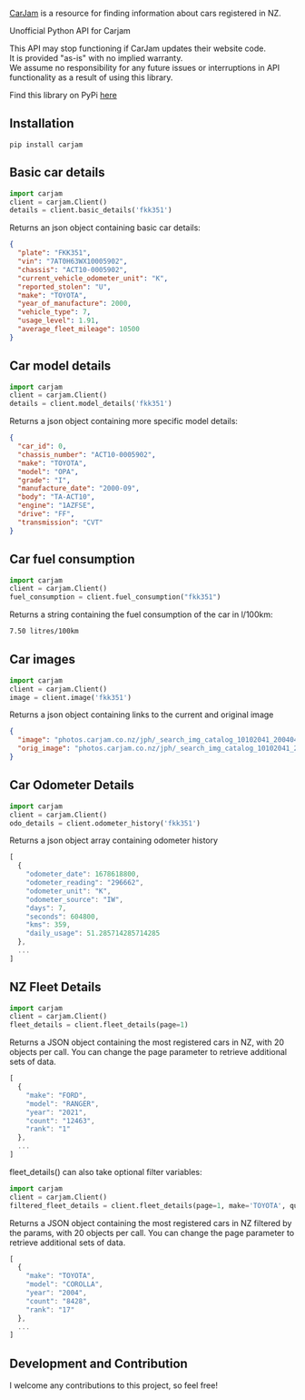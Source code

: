 [CarJam](https://www.carjam.co.nz/) is a resource for finding information about cars registered in NZ.

Unofficial Python API for Carjam

This API may stop functioning if CarJam updates their website code.  
It is provided "as-is" with no implied warranty.  
We assume no responsibility for any future issues or interruptions in API functionality as a result of using this library.

Find this library on PyPi [here](https://pypi.org/project/carjam/)

## Installation
``pip install carjam``


## Basic car details
```python
import carjam
client = carjam.Client()
details = client.basic_details('fkk351')
```
Returns an json object containing basic car details:
```json
{
  "plate": "FKK351",
  "vin": "7AT0H63WX10005902",
  "chassis": "ACT10-0005902",
  "current_vehicle_odometer_unit": "K",
  "reported_stolen": "U",
  "make": "TOYOTA",
  "year_of_manufacture": 2000,
  "vehicle_type": 7,
  "usage_level": 1.91,
  "average_fleet_mileage": 10500
}
```
## Car model details
```python
import carjam
client = carjam.Client()
details = client.model_details('fkk351')
```
Returns a json object containing more specific model details:
```json
{
  "car_id": 0,
  "chassis_number": "ACT10-0005902",
  "make": "TOYOTA",
  "model": "OPA",
  "grade": "I",
  "manufacture_date": "2000-09",
  "body": "TA-ACT10",
  "engine": "1AZFSE",
  "drive": "FF",
  "transmission": "CVT"
}

```

## Car fuel consumption
```python
import carjam
client = carjam.Client()
fuel_consumption = client.fuel_consumption("fkk351")
```
Returns a string containing the fuel consumption of the car in l/100km:
```txt
7.50 litres/100km
```

## Car images
```python
import carjam
client = carjam.Client()
image = client.image('fkk351')
```
Returns a json object containing links to the current and original image
```json
{
  "image": "photos.carjam.co.nz/jph/_search_img_catalog_10102041_200404.jpg",
  "orig_image": "photos.carjam.co.nz/jph/_search_img_catalog_10102041_200404.jpg"
}
```

## Car Odometer Details
```python
import carjam
client = carjam.Client()
odo_details = client.odometer_history('fkk351')
```
Returns a json object array containing odometer history
```javascript
[
  {
    "odometer_date": 1678618800,
    "odometer_reading": "296662",
    "odometer_unit": "K",
    "odometer_source": "IW",
    "days": 7,
    "seconds": 604800,
    "kms": 359,
    "daily_usage": 51.285714285714285
  },
  ...
]
```

## NZ Fleet Details
```python
import carjam
client = carjam.Client()
fleet_details = client.fleet_details(page=1)
```
Returns a JSON object containing the most registered cars in NZ, with 20 objects per call. 
You can change the page parameter to retrieve additional sets of data.
```javascript
[
  {
    "make": "FORD",
    "model": "RANGER",
    "year": "2021",
    "count": "12463",
    "rank": "1"
  },
  ...
]
```

fleet_details() can also take optional filter variables:
```python
import carjam
client = carjam.Client()
filtered_fleet_details = client.fleet_details(page=1, make='TOYOTA', query="cor", fuel_type="PETROL")
```
Returns a JSON object containing the most registered cars in NZ filtered by the params, with 20 objects per call. 
You can change the page parameter to retrieve additional sets of data.
```javascript
[
  {
    "make": "TOYOTA",
    "model": "COROLLA",
    "year": "2004",
    "count": "8428",
    "rank": "17"
  },
  ...
]
```


## Development and Contribution
I welcome any contributions to this project, so feel free!
